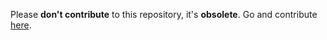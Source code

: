 Please **don't contribute** to this repository, it's **obsolete**. Go and contribute [here](https://github.com/MobilePayDev/MobilePayDev.github.io).
